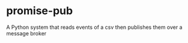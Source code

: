 # promise-pub

A Python system that reads events of a csv then publishes them over a message broker

